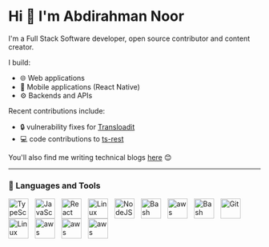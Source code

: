 # Hi 👋 I'm Abdirahman Noor

I'm a Full Stack Software developer, open source contributor and content creator.

I build:
  - 🌐 Web applications
  - 📱 Mobile applications (React Native)
  - ⚙️ Backends and APIs

Recent contributions include:
 - 🔒 vulnerability fixes for [Transloadit](https://transloadit.com)
 - 💻 code contributions to [ts-rest](https://github.com/ts-rest/ts-rest)

You'll also find me writing technical blogs [here](https://blog.abdirahman.page) 😊

---

### 🧰 Languages and Tools


<img align="left" alt="TypeScript" width="40px" style="padding-right:10px;" src="https://skillicons.dev/icons?i=typescript" />
<img align="left" alt="JavaScript" width="40px" style="padding-right:10px;" src="https://skillicons.dev/icons?i=javascript" />
<img align="left" alt="React" width="40px" style="padding-right:10px;" src="https://skillicons.dev/icons?i=react" />
<img align="left" alt="Linux" width="40px" style="padding-right:10px;" src="https://skillicons.dev/icons?i=tailwind" />
<img align="left" alt="NodeJS" width="40px" style="padding-right:10px;" src="https://skillicons.dev/icons?i=nodejs" />
<img align="left" alt="Bash" width="40px" style="padding-right:10px;" src="https://skillicons.dev/icons?i=postgres" />
<img align="left" alt="aws" width="40px" style="padding-right:10px;" src="https://skillicons.dev/icons?i=redis" />
<img align="left" alt="Bash" width="40px" style="padding-right:10px;" src="https://skillicons.dev/icons?i=docker" />
<img align="left" alt="Git" width="40px" style="padding-right:10px;" src="https://skillicons.dev/icons?i=git" />
<img align="left" alt="Linux" width="40px" style="padding-right:10px;" src="https://skillicons.dev/icons?i=linux" />
<img align="left" alt="aws" width="40px" style="padding-right:10px;" src="https://skillicons.dev/icons?i=aws" />
<img align="left" alt="aws" width="40px" style="padding-right:10px;" src="https://skillicons.dev/icons?i=gcp" />
<img align="left" alt="aws" width="40px" style="padding-right:10px;" src="https://skillicons.dev/icons?i=cloudflare" />


